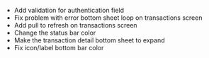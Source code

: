 - Add validation for authentication field
- Fix problem with error bottom sheet loop on transactions screen
- Add pull to refresh on transactions screen
- Change the status bar color
- Make the transaction detail bottom sheet to expand
- Fix icon/label bottom bar color